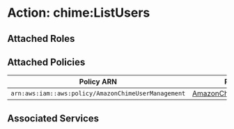 # Action: chime:ListUsers

## Attached Roles

## Attached Policies

| Policy ARN | Policy Name |
|------------|-------------|
| `arn:aws:iam::aws:policy/AmazonChimeUserManagement` | [AmazonChimeUserManagement](../policies.md#amazonchimeusermanagement) |

## Associated Services

